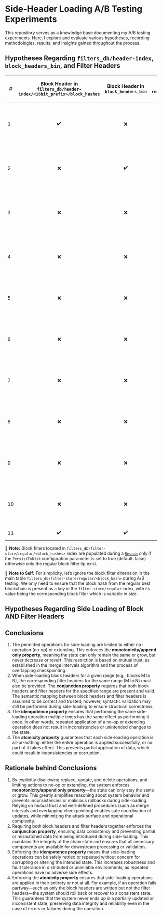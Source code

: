 # Side-Header Loading A/B Testing Experiments
This repository serves as a knowledge base documenting my A/B testing experiments. Here, I explore and evaluate various hypotheses, recording methodologies, results, and insights gained throughout the process.

## Hypotheses Regarding `filters_db/header-index`, `block_headers_bin`, and Filter Headers

| #  | Block Header in `filters_db/header-index/<16bit_prefix>/block_hashes` | Block Header in `block_headers_bin` | Filter Header in `reg_filter_headers_bin` | **Updating Bitcoin Tip (Manually)** | **Updating Regular Tip (Manually)** | Description | Variables | Default Outcome (`H₀`) | Accepted or Rejected |
|----|:----------------------------------------:|:-----------------------------------:|:-----------------------------------------:|:-----------------------------------:|:-----------------------------------:|:------------|:----------|:----------------------|:---------------------:|
| 1  | ✔️                                       | ❌                                  | ❌                                      | ❌                                  | ❌                                  | Header exists in `filters_db/header-index` but not in `block_headers_bin` | – | Error creating chain service: unable to read block header: `EOF` | Accepted            |
| 2  | ❌                                       | ✔️                                  | ❌                                      | ❌                                  | ❌                                  | Header not in `filters_db/header-index` but exists in `block_headers_bin` | – | Error creating chain service: target height not found in index  | Accepted            |
| 3  | ❌                                       | ❌                                  | ❌                                      | ❌                                  | ❌                                  | Removing Tail Header from both stores | Not updating chain tip for both btc and regular header | Error creating chain service: target height not found in index | Accepted            |
| 4  | ❌                                       | ❌                                  | ❌                                      | ✔️                                  | ❌                                  | Removing Tail Header from both stores | Updating chain tip for btc only and not regular header | Error creating chain service: target height not found in index | Accepted            |
| 5  | ❌                                       | ❌                                  | ❌                                      | ✔️                                  | ✔️                                  | Removing Tail Header from both stores | Updating chain tips for btc and regular header | `OK` | Accepted            |
| 6  | ❌                                       | ❌                                  | ❌                                      | ✔️                                  | ✔️                                  | Removing Tail Header from both stores | Updating chain tips for btc and regular header | `OK` and that Tail Filter header should be computed and indexed automatically | –                     |
| 7  | ❌                                       | ❌                                  | ✔️                                      | –                                   | –                                   | Removing Head Header from both stores | Not Removing Filter Header from store | `OK` | –                     |
| 8  | ❌                                       | ❌                                  | ❌                                      | –                                   | –                                   | Removing Head Header from both stores | Removing Filter Header from store | `OK` and that Head Filter header should be computed and indexed automatically | –                     |
| 9  | ❌                                       | ❌                                  | ❌                                      | –                                   | –                                   | Removing Middle Header from both stores | Not Removing Filter Header from store | `OK` | –                     |
| 10 | ❌                                       | ❌                                  | ❌                                      | –                                   | –                                   | Removing Middle Header from both stores | Removing Filter Header from store | `OK` and that Mid Filter header should be computed and indexed automatically | –                     |
| 11 | ✔️                                       | ✔️                                  | ✔️                                      | ❌                                  | ❌                                  | Header exists in both | – | `OK` | Accepted            |

📌 **Note:** Block filters located in `filters_db/filter-store/regular/<block_hashes>` index are populated during a [`Rescan`](https://github.com/lightninglabs/neutrino?tab=readme-ov-file#rescan) only if the `PersistToDisk` configuration parameter is set to true (default: false) otherwise only the regular block filter tip exist.

📌 **Note to Self:** For simplicity, let’s ignore the block filter dimension in the main table `filters_db/filter-store/regular/<block_hash>` during A/B testing.
We only need to ensure that the block hash from the regular best blockchain is present as a key in the `filter-store/regular` index, with its value being the corresponding block filter which is variable in size.

## Hypotheses Regarding Side Loading of Block AND Filter Headers

## Conclusions

1. The permitted operations for side-loading are limited to either no-operation (no-op) or extending. This enforces the **monotonicity/append only property**, meaning the state can only remain the same or grow, but never decrease or revert. This restriction is based on mutual trust, as established in the merge intervals algorithm and the process of overlapping checkpointing.
2. When side-loading block headers for a given range (e.g., blocks M to N), the corresponding filter headers for the same range (M to N) must also be provided. The **conjunction property** requires that both block headers and filter headers for the specified range are present and valid. The semantic mapping between block headers and filter headers is assumed to be correct and trusted; however, syntactic validation may still be performed during side-loading to ensure structural correctness.
3. The **idempotence property** ensures that performing the same side-loading operation multiple times has the same effect as performing it once. In other words, repeated application of a no-op or extending operation does not result in inconsistencies or unintended changes to the state.
4. The **atomicity property** guarantees that each side-loading operation is all-or-nothing: either the entire operation is applied successfully, or no part of it takes effect. This prevents partial application of data, which could result in inconsistencies or corruption.

## Rationale behind Conclusions

1. By explicitly disallowing replace, update, and delete operations, and limiting actions to no-op or extending, the system enforces **monotonicity/append only property**—the state can only stay the same or grow. This greatly simplifies reasoning about system behavior and prevents inconsistencies or malicious rollbacks during side-loading. Relying on mutual trust and well-defined procedures (such as merge intervals and overlapping checkpointing) enables safe coordination of updates, while minimizing the attack surface and operational complexity.
2. Requiring both block headers and filter headers together enforces the **conjunction property**, ensuring data consistency and preventing partial or mismatched data from being introduced during side-loading. This maintains the integrity of the chain state and ensures that all necessary components are available for downstream processing or validation.
3. Enforcing the **idempotence property** means that side-loading operations can be safely retried or repeated without concern for corrupting or altering the intended state. This increases robustness and fault tolerance in distributed or unreliable environments, as repeated operations have no adverse side effects.
4. Enforcing the **atomicity property** ensures that side-loading operations are applied in their entirety or not at all. For example, if an operation fails partway—such as only the block headers are written but not the filter headers—the system should roll back or recover to a consistent state. This guarantees that the system never ends up in a partially updated or inconsistent state, preserving data integrity and reliability even in the case of errors or failures during the operation.
